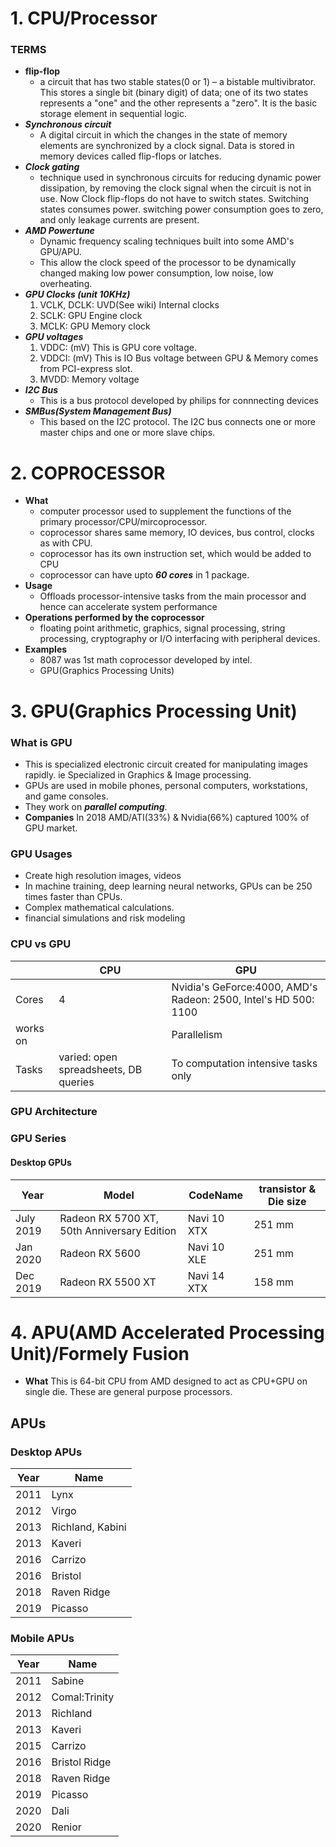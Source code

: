 # 1. CPU/Processor
### TERMS
- **flip-flop**
	- a circuit that has two stable states(0 or 1) – a bistable multivibrator. This stores a single bit (binary digit) of data; one of its two states represents a "one" and the other represents a "zero". It is the basic storage element in sequential logic.
- ***Synchronous circuit***
	- A digital circuit in which the changes in the state of memory elements are synchronized by a clock signal. Data is stored in memory devices called flip-flops or latches.
- ***Clock gating***
	-  technique used in synchronous circuits for reducing dynamic power dissipation, by removing the clock signal when the circuit is not in use. Now Clock flip-flops do not have to switch states. Switching states consumes power. switching power consumption goes to zero, and only leakage currents are present.
- ***AMD Powertune***
	- Dynamic frequency scaling techniques built into some AMD's GPU/APU.
	- This allow the clock speed of the processor to be dynamically changed making low power consumption, low noise, low overheating.
- ***GPU Clocks (unit 10KHz)***
	1. VCLK, DCLK: UVD(See wiki) Internal clocks
	2. SCLK: GPU Engine clock
	3. MCLK: GPU Memory clock
- ***GPU voltages***
	1. VDDC: (mV) This is GPU core voltage.
	2. VDDCI: (mV) This is IO Bus voltage between GPU & Memory comes from PCI-express slot.
	3. MVDD: Memory voltage
- ***I2C Bus***
	- This is a bus protocol developed by philips for connnecting devices
- ***SMBus(System Management Bus)***		
	- This based on the I2C protocol. The I2C bus connects one or more master chips and one or more slave chips.

# 2. COPROCESSOR
- **What**
	- computer processor used to supplement the functions of the primary processor/CPU/mircoprocessor.
	- coprocessor shares same memory, IO devices, bus control, clocks as with CPU.
	- coprocessor has its own instruction set, which would be added to CPU
	- coprocessor can have upto ***60 cores*** in 1 package.
- **Usage**
	- Offloads processor-intensive tasks from the main processor and hence can accelerate system performance
- **Operations performed by the coprocessor**
	- floating point arithmetic, graphics, signal processing, string processing, cryptography or I/O interfacing with peripheral devices.	
- **Examples**
	- 8087 was 1st math coprocessor developed by intel.
	- GPU(Graphics Processing Units)
	
	
# 3. GPU(Graphics Processing Unit)
### What is GPU
- This is specialized electronic circuit created for manipulating images rapidly. ie Specialized in Graphics & Image processing.
- GPUs are used in mobile phones, personal computers, workstations, and game consoles.
- They work on ***parallel computing***.
- **Companies** In 2018 AMD/ATI(33%) & Nvidia(66%) captured 100% of GPU market.	
### GPU Usages
- Create high resolution images, videos
- In machine training, deep learning neural networks, GPUs can be 250 times faster than CPUs.
- Complex mathematical calculations.
- financial simulations and risk modeling
### CPU vs GPU

|  | CPU | GPU |
| --- | --- | --- |
| Cores | 4 | Nvidia's GeForce:4000, AMD's Radeon: 2500, Intel's HD 500: 1100 |
| works on | | Parallelism |
| Tasks | varied: open spreadsheets, DB queries | To computation intensive tasks only |

### GPU Architecture

### GPU Series
#### Desktop GPUs

| Year | Model | CodeName | transistor & Die size |
| --- | --- | --- | --- |
| July 2019 | Radeon RX 5700 XT, 50th Anniversary Edition | Navi 10 XTX | 251 mm |
| Jan 2020 | Radeon RX 5600 | Navi 10 XLE | 251 mm |
| Dec 2019 | Radeon RX 5500 XT | Navi 14 XTX | 158 mm |


# 4. APU(AMD Accelerated Processing Unit)/Formely Fusion
- **What** This is 64-bit CPU from AMD designed to act as CPU+GPU on single die. These are general purpose processors.
## APUs

### Desktop APUs

| Year | Name |
| --- | --- |
| 2011 | Lynx |
| 2012 | Virgo |
| 2013 | Richland, Kabini |
| 2013 | Kaveri |
| 2016 | Carrizo |
| 2016 | Bristol |
| 2018 | Raven Ridge |
| 2019 | Picasso |

### Mobile APUs

| Year | Name |
| --- | --- |
| 2011 | Sabine |
| 2012 | Comal:Trinity |
| 2013 | Richland |
| 2013 | Kaveri |
| 2015 | Carrizo |
| 2016 | Bristol Ridge |
| 2018 | Raven Ridge |
| 2019 | Picasso |
| 2020 | Dali |
| 2020 | Renior |
